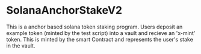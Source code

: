 # SolanaAnchorStakeV2

This is a anchor based solana token staking program. Users deposit an example token (minted by the  test script) into a vault and recieve an 'x-mint' token. This is minted by the smart 
Contract and represents the user's stake in the vault.
